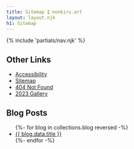 ```yaml
---
title: Sitemap ⁑ nonkiru.art
layout: layout.njk
h1: Sitemap
---
```


{% include 'partials/nav.njk' %}

## Other Links
<ul>
    <li><a href="/accessibility/">Accessibility</a></li>
    <li><a href="/sitemap/">Sitemap</a></li>
    <li><a href="/not_found/">404 Not Found</a></li>
    <li><a href="/art_2023/">2023 Gallery</a></li>
</ul>

<h2>Blog Posts</h2>
<ul>
{%- for blog in collections.blog reversed  -%}
  <li><a href="{{ blog.url }}">{{ blog.data.title }}</a></li>
{%- endfor -%}
</ul>